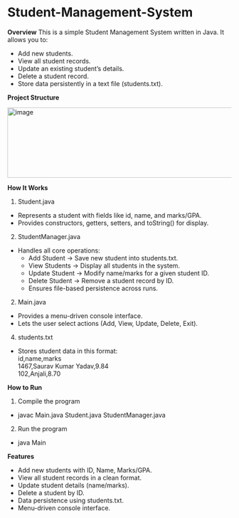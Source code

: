 # Student-Management-System

**Overview**
This is a simple Student Management System written in Java. It allows you to:
+ Add new students.
+ View all student records.
+ Update an existing student’s details.
+ Delete a student record.
+ Store data persistently in a text file (students.txt).

**Project Structure**

<img width="750" height="158" alt="image" src="https://github.com/user-attachments/assets/47d86a5a-bc25-4b7e-aa16-ce2f9e8e6a5f" />

**How It Works**
1. Student.java
+ Represents a student with fields like id, name, and marks/GPA.
+ Provides constructors, getters, setters, and toString() for display.

2. StudentManager.java
+ Handles all core operations:
  + Add Student → Save new student into students.txt.
  + View Students → Display all students in the system.
  + Update Student → Modify name/marks for a given student ID.
  + Delete Student → Remove a student record by ID.
  + Ensures file-based persistence across runs.

2. Main.java
+ Provides a menu-driven console interface.
+ Lets the user select actions (Add, View, Update, Delete, Exit).

4. students.txt
+ Stores student data in this format:\
    id,name,marks\
    1467,Saurav Kumar Yadav,9.84\
    102,Anjali,8.70

**How to Run**
1. Compile the program
  + javac Main.java Student.java StudentManager.java
2. Run the program
  + java Main

**Features**
+ Add new students with ID, Name, Marks/GPA.
+ View all student records in a clean format.
+ Update student details (name/marks).
+ Delete a student by ID.
+ Data persistence using students.txt.
+ Menu-driven console interface.
